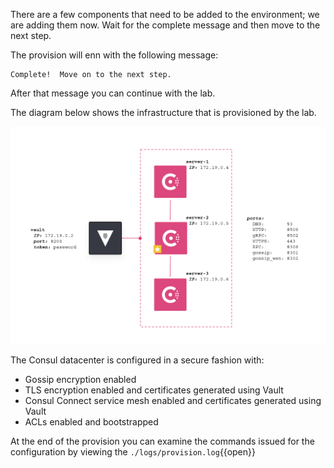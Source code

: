 There are a few components that need to be added to the environment; we are
adding them now. Wait for the complete message and then move to the
next step.

The provision will enn with the following message:

```
Complete!  Move on to the next step.
```

After that message you can continue with the lab.

The diagram below shows the infrastructure that is provisioned by the lab.

![Consul datacenter three servers and Vault](./assets/architecture.png)

The Consul datacenter is configured in a secure fashion with:
* Gossip encryption enabled
* TLS encryption enabled and certificates generated using Vault
* Consul Connect service mesh enabled and certificates generated using Vault
* ACLs enabled and bootstrapped

At the end of the provision you can examine the commands issued for the 
configuration by viewing the `./logs/provision.log`{{open}}